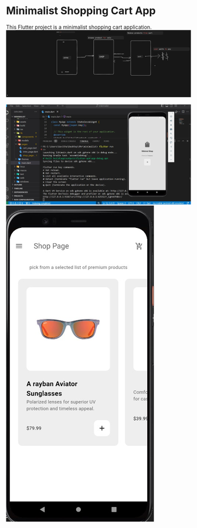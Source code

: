 # Minimalist Shopping Cart App

This Flutter project is a minimalist shopping cart application.
![ui design](UI.jpeg)
<BR>
<BR>
![Shopping Cart Screenshot](home.jpg)
![Shopping Cart Screenshot](shop.jpg)
